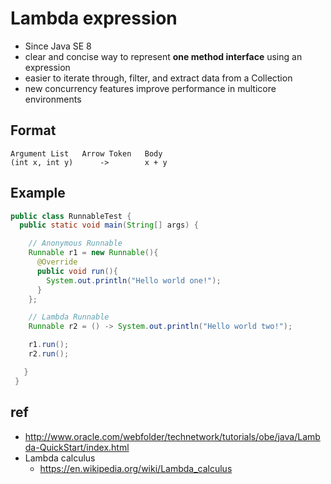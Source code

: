 # Lambda expression
- Since Java SE 8
- clear and concise way to represent **one method interface** using an expression
- easier to iterate through, filter, and extract data from a Collection
- new concurrency features improve performance in multicore environments

## Format
```
Argument List   Arrow Token   Body
(int x, int y)      ->        x + y
```

## Example
```java
public class RunnableTest {
  public static void main(String[] args) {

    // Anonymous Runnable
    Runnable r1 = new Runnable(){
      @Override
      public void run(){
        System.out.println("Hello world one!");
      }
    };

    // Lambda Runnable
    Runnable r2 = () -> System.out.println("Hello world two!");

    r1.run();
    r2.run();

   }
 }
```

## ref
- http://www.oracle.com/webfolder/technetwork/tutorials/obe/java/Lambda-QuickStart/index.html
- Lambda calculus
  - https://en.wikipedia.org/wiki/Lambda_calculus
